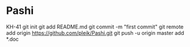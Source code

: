 Pashi
=====

KH-41
git init
git add README.md
git commit -m "first commit"
git remote add origin https://github.com/pleik/Pashi.git
git push -u origin master
add *.doc
